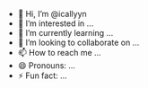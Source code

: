 - 👋 Hi, I’m @icallyyn
- 👀 I’m interested in ...
- 🌱 I’m currently learning ...
- 💞️ I’m looking to collaborate on ...
- 📫 How to reach me ...
- 😄 Pronouns: ...
- ⚡ Fun fact: ...

<!---
icallyyn/icallyyn is a ✨ special ✨ repository because its `README.md` (this file) appears on your GitHub profile.
You can click the Preview link to take a look at your changes.
--->
